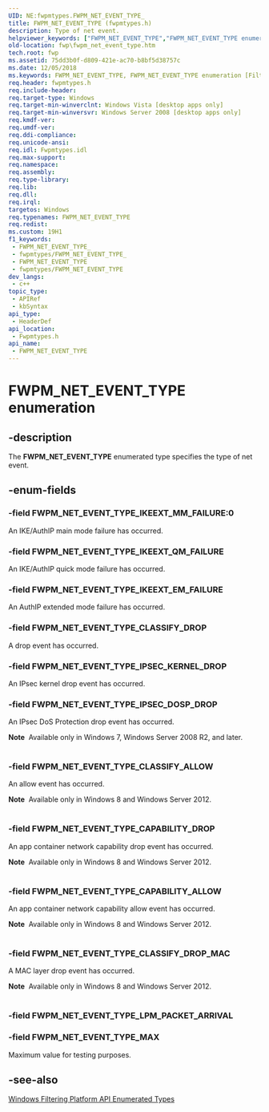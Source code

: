 ```yaml
---
UID: NE:fwpmtypes.FWPM_NET_EVENT_TYPE_
title: FWPM_NET_EVENT_TYPE (fwpmtypes.h)
description: Type of net event.
helpviewer_keywords: ["FWPM_NET_EVENT_TYPE","FWPM_NET_EVENT_TYPE enumeration [Filtering]","FWPM_NET_EVENT_TYPE_CAPABILITY_ALLOW","FWPM_NET_EVENT_TYPE_CAPABILITY_DROP","FWPM_NET_EVENT_TYPE_CLASSIFY_ALLOW","FWPM_NET_EVENT_TYPE_CLASSIFY_DROP","FWPM_NET_EVENT_TYPE_CLASSIFY_DROP_MAC","FWPM_NET_EVENT_TYPE_IKEEXT_EM_FAILURE","FWPM_NET_EVENT_TYPE_IKEEXT_MM_FAILURE","FWPM_NET_EVENT_TYPE_IKEEXT_QM_FAILURE","FWPM_NET_EVENT_TYPE_IPSEC_DOSP_DROP","FWPM_NET_EVENT_TYPE_IPSEC_KERNEL_DROP","FWPM_NET_EVENT_TYPE_MAX","fwp.fwpm_net_event_type","fwpmtypes/FWPM_NET_EVENT_TYPE","fwpmtypes/FWPM_NET_EVENT_TYPE_CAPABILITY_ALLOW","fwpmtypes/FWPM_NET_EVENT_TYPE_CAPABILITY_DROP","fwpmtypes/FWPM_NET_EVENT_TYPE_CLASSIFY_ALLOW","fwpmtypes/FWPM_NET_EVENT_TYPE_CLASSIFY_DROP","fwpmtypes/FWPM_NET_EVENT_TYPE_CLASSIFY_DROP_MAC","fwpmtypes/FWPM_NET_EVENT_TYPE_IKEEXT_EM_FAILURE","fwpmtypes/FWPM_NET_EVENT_TYPE_IKEEXT_MM_FAILURE","fwpmtypes/FWPM_NET_EVENT_TYPE_IKEEXT_QM_FAILURE","fwpmtypes/FWPM_NET_EVENT_TYPE_IPSEC_DOSP_DROP","fwpmtypes/FWPM_NET_EVENT_TYPE_IPSEC_KERNEL_DROP","fwpmtypes/FWPM_NET_EVENT_TYPE_MAX"]
old-location: fwp\fwpm_net_event_type.htm
tech.root: fwp
ms.assetid: 75dd3b0f-d809-421e-ac70-b8bf5d38757c
ms.date: 12/05/2018
ms.keywords: FWPM_NET_EVENT_TYPE, FWPM_NET_EVENT_TYPE enumeration [Filtering], FWPM_NET_EVENT_TYPE_CAPABILITY_ALLOW, FWPM_NET_EVENT_TYPE_CAPABILITY_DROP, FWPM_NET_EVENT_TYPE_CLASSIFY_ALLOW, FWPM_NET_EVENT_TYPE_CLASSIFY_DROP, FWPM_NET_EVENT_TYPE_CLASSIFY_DROP_MAC, FWPM_NET_EVENT_TYPE_IKEEXT_EM_FAILURE, FWPM_NET_EVENT_TYPE_IKEEXT_MM_FAILURE, FWPM_NET_EVENT_TYPE_IKEEXT_QM_FAILURE, FWPM_NET_EVENT_TYPE_IPSEC_DOSP_DROP, FWPM_NET_EVENT_TYPE_IPSEC_KERNEL_DROP, FWPM_NET_EVENT_TYPE_MAX, fwp.fwpm_net_event_type, fwpmtypes/FWPM_NET_EVENT_TYPE, fwpmtypes/FWPM_NET_EVENT_TYPE_CAPABILITY_ALLOW, fwpmtypes/FWPM_NET_EVENT_TYPE_CAPABILITY_DROP, fwpmtypes/FWPM_NET_EVENT_TYPE_CLASSIFY_ALLOW, fwpmtypes/FWPM_NET_EVENT_TYPE_CLASSIFY_DROP, fwpmtypes/FWPM_NET_EVENT_TYPE_CLASSIFY_DROP_MAC, fwpmtypes/FWPM_NET_EVENT_TYPE_IKEEXT_EM_FAILURE, fwpmtypes/FWPM_NET_EVENT_TYPE_IKEEXT_MM_FAILURE, fwpmtypes/FWPM_NET_EVENT_TYPE_IKEEXT_QM_FAILURE, fwpmtypes/FWPM_NET_EVENT_TYPE_IPSEC_DOSP_DROP, fwpmtypes/FWPM_NET_EVENT_TYPE_IPSEC_KERNEL_DROP, fwpmtypes/FWPM_NET_EVENT_TYPE_MAX
req.header: fwpmtypes.h
req.include-header: 
req.target-type: Windows
req.target-min-winverclnt: Windows Vista [desktop apps only]
req.target-min-winversvr: Windows Server 2008 [desktop apps only]
req.kmdf-ver: 
req.umdf-ver: 
req.ddi-compliance: 
req.unicode-ansi: 
req.idl: Fwpmtypes.idl
req.max-support: 
req.namespace: 
req.assembly: 
req.type-library: 
req.lib: 
req.dll: 
req.irql: 
targetos: Windows
req.typenames: FWPM_NET_EVENT_TYPE
req.redist: 
ms.custom: 19H1
f1_keywords:
 - FWPM_NET_EVENT_TYPE_
 - fwpmtypes/FWPM_NET_EVENT_TYPE_
 - FWPM_NET_EVENT_TYPE
 - fwpmtypes/FWPM_NET_EVENT_TYPE
dev_langs:
 - c++
topic_type:
 - APIRef
 - kbSyntax
api_type:
 - HeaderDef
api_location:
 - Fwpmtypes.h
api_name:
 - FWPM_NET_EVENT_TYPE
---
```


# FWPM_NET_EVENT_TYPE enumeration


## -description

The <b>FWPM_NET_EVENT_TYPE</b> enumerated type specifies the type of net event.

## -enum-fields

### -field FWPM_NET_EVENT_TYPE_IKEEXT_MM_FAILURE:0

An IKE/AuthIP main mode failure has occurred.

### -field FWPM_NET_EVENT_TYPE_IKEEXT_QM_FAILURE

An IKE/AuthIP quick mode failure has occurred.

### -field FWPM_NET_EVENT_TYPE_IKEEXT_EM_FAILURE

An AuthIP extended mode failure has occurred.

### -field FWPM_NET_EVENT_TYPE_CLASSIFY_DROP

A drop event has occurred.

### -field FWPM_NET_EVENT_TYPE_IPSEC_KERNEL_DROP

An IPsec kernel drop event has occurred.

### -field FWPM_NET_EVENT_TYPE_IPSEC_DOSP_DROP

An IPsec DoS Protection drop event has occurred.

<div class="alert"><b>Note</b>  Available only in Windows 7, Windows Server 2008 R2, and later.</div>
<div> </div>

### -field FWPM_NET_EVENT_TYPE_CLASSIFY_ALLOW

An allow event has occurred.

<div class="alert"><b>Note</b>  Available only in Windows 8 and Windows Server 2012.</div>
<div> </div>

### -field FWPM_NET_EVENT_TYPE_CAPABILITY_DROP

An app container network capability drop event has occurred.

<div class="alert"><b>Note</b>  Available only in Windows 8 and Windows Server 2012.</div>
<div> </div>

### -field FWPM_NET_EVENT_TYPE_CAPABILITY_ALLOW

An app container network capability allow event has occurred.

<div class="alert"><b>Note</b>  Available only in Windows 8 and Windows Server 2012.</div>
<div> </div>

### -field FWPM_NET_EVENT_TYPE_CLASSIFY_DROP_MAC

A MAC layer drop event has occurred.

<div class="alert"><b>Note</b>  Available only in Windows 8 and Windows Server 2012.</div>
<div> </div>

### -field FWPM_NET_EVENT_TYPE_LPM_PACKET_ARRIVAL

### -field FWPM_NET_EVENT_TYPE_MAX

Maximum value for testing purposes.

## -see-also

<a href="/windows/desktop/FWP/fwp-enums">Windows Filtering Platform API Enumerated Types</a>
